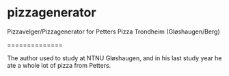 pizzagenerator
==============

Pizzavelger/Pizzagenerator for Petters Pizza Trondheim (Gløshaugen/Berg)

==============

The author used to study at NTNU Gløshaugen, and in his last study year he ate a whole lot of pizza from Petters.
